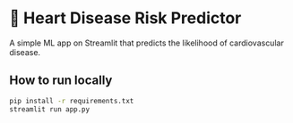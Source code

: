 # 💓 Heart Disease Risk Predictor

 A simple ML app on Streamlit that predicts the likelihood of cardiovascular disease.


## How to run locally

```bash
pip install -r requirements.txt
streamlit run app.py